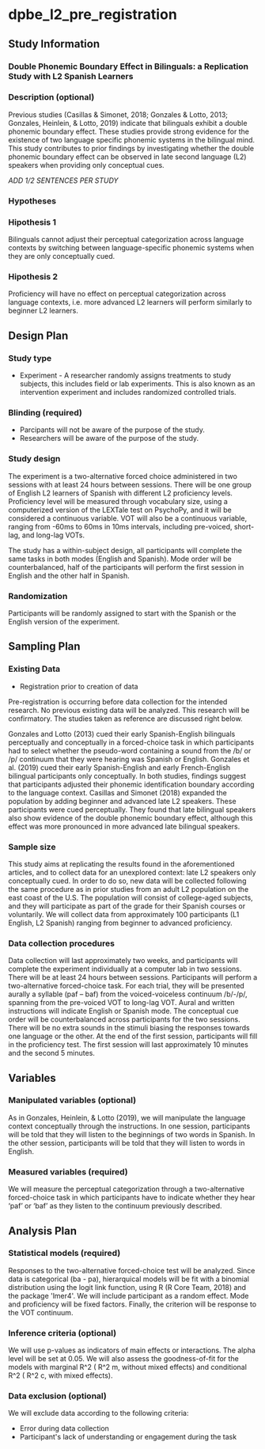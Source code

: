 # dpbe_l2_pre_registration

## Study Information

### Double Phonemic Boundary Effect in Bilinguals: a Replication Study with L2 Spanish Learners


### Description (optional)

Previous studies (Casillas & Simonet, 2018; Gonzales & Lotto, 2013; Gonzales, Heinlein, & Lotto, 2019) indicate that bilinguals exhibit a double phonemic boundary effect. These studies provide strong evidence for the existence of two language specific phonemic systems in the bilingual mind. This study contributes to prior findings by investigating whether the double phonemic boundary effect can be observed in late second language (L2) speakers when providing only conceptual cues.

*ADD 1/2 SENTENCES PER STUDY*


### Hypotheses 

### Hipothesis 1
Bilinguals cannot adjust their perceptual categorization across language contexts by switching between language-specific phonemic systems when they are only conceptually cued. 

### Hipothesis 2
Proficiency will have no effect on perceptual categorization across language contexts, i.e. more advanced L2 learners will perform similarly to beginner L2 learners.



## Design Plan

### Study type 

- Experiment - A researcher randomly assigns treatments to study subjects, this includes field or lab experiments. This is also known as an intervention experiment and includes randomized controlled trials.


### Blinding (required)

- Parcipants will not be aware of the purpose of the study.
- Researchers will be aware of the purpose of the study.



### Study design

The experiment is a two-alternative forced choice administered in two sessions with at least 24 hours between sessions. There will be one group of English L2 learners of Spanish with different L2 proficiency levels. Proficiency level will be measured through vocabulary size, using a computerized version of the LEXTale test on PsychoPy, and it will be considered a continuous variable. VOT will also be a continuous variable, ranging from -60ms to 60ms in 10ms intervals, including pre-voiced, short-lag, and long-lag VOTs. 

The study has a within-subject design, all participants will complete the same tasks in both modes (English and Spanish). Mode order will be counterbalanced, half of the participants will perform the first session in English and the other half in Spanish.


### Randomization

Participants will be randomly assigned to start with the Spanish or the English version of the experiment.



## Sampling Plan

### Existing Data 

- Registration prior to creation of data 

Pre-registration is occurring before data collection for the intended research. No previous existing data will be analyzed. This research will be confirmatory. The studies taken as reference are discussed right below.

Gonzales and Lotto (2013) cued their early Spanish-English bilinguals perceptually and conceptually in a forced-choice task in which participants had to select whether the pseudo-word containing a sound from the /b/ or /p/ continuum that they were hearing was Spanish or English. Gonzales et al. (2019) cued their early Spanish-English and early French-English bilingual participants only conceptually. In both studies, findings suggest that participants adjusted their phonemic identification boundary according to the language context. Casillas and Simonet (2018) expanded the population by adding beginner and advanced late L2 speakers. These participants were cued perceptually. They found that late bilingual speakers also show evidence of the double phonemic boundary effect, although this effect was more pronounced in more advanced late bilingual speakers.



### Sample size 

This study aims at replicating the results found in the aforementioned articles, and to collect data for an unexplored context: late L2 speakers only conceptually cued. In order to do so, new data will be collected following the same procedure as in prior studies from an adult L2 population on the east coast of the U.S. The population will consist of college-aged subjects, and they will participate as part of the grade for their Spanish courses or voluntarily. We will collect data from approximately 100 participants (L1 English, L2 Spanish) ranging from beginner to advanced proficiency.

### Data collection procedures 

Data collection will last approximately two weeks, and participants will complete the experiment individually at a computer lab in two sessions. There will be at least 24 hours between sessions. 
Participants will perform a two-alternative forced-choice task. For each trial, they will be presented aurally a syllable (paf – baf) from the voiced-voiceless continuum /b/-/p/, spanning from the pre-voiced VOT to long-lag VOT. Aural and written instructions will indicate  English or Spanish mode. The conceptual cue order will be counterbalanced across participants for the two sessions. There will be no extra sounds in the stimuli biasing the responses towards one language or the other. At the end of the first session, participants will fill in the proficiency test. The first session will last approximately 10 minutes and the second 5 minutes.


## Variables

### Manipulated variables (optional)

As in Gonzales, Heinlein, & Lotto (2019), we will manipulate the language context conceptually through the instructions. In one session, participants will be told that they will listen to the beginnings of two words in Spanish. In the other session, participants will be told that they will listen to words in English.


### Measured variables (required)

We will measure the perceptual categorization through a two-alternative forced-choice task in which participants have to indicate whether they hear ‘paf’ or ‘baf’ as they listen to the continuum previously described.



## Analysis Plan

### Statistical models (required)


Responses to the two-alternative forced-choice test will be analyzed. Since data is categorical (ba - pa), hierarquical models will be fit with a binomial distribution using the logit link function, using R (R Core Team, 2018) and the package 'lmer4'. We will include participant as a random effect. Mode and proficiency will be fixed factors. Finally, the criterion will be response to the VOT continuum. 

### Inference criteria (optional)


We will use p-values as indicators of main effects or interactions. The alpha level will be set at 0.05. We will also assess the goodness-of-fit for the models with marginal R^2 ( R^2 m, without mixed effects) and conditional R^2 ( R^2 c, with mixed effects).


### Data exclusion (optional)

We will exclude data according to the following criteria:

- Error during data collection
- Participant's lack of understanding or engagement during the task
